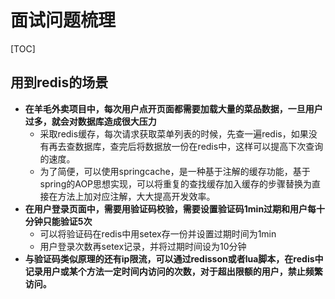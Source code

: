 # 面试问题梳理

[TOC]

## 用到redis的场景

- **在羊毛外卖项目中，每次用户点开页面都需要加载大量的菜品数据，一旦用户过多，就会对数据库造成很大压力**
  - 采取redis缓存，每次请求获取菜单列表的时候，先查一遍redis，如果没有再去查数据库，查完后将数据放一份在redis中，这样可以提高下次查询的速度。
  - 为了简便，可以使用springcache，是一种基于注解的缓存功能，基于spring的AOP思想实现，可以将重复的查找缓存加入缓存的步骤替换为直接在方法上加对应注解，大大提高开发效率。
- **在用户登录页面中，需要用验证码校验，需要设置验证码1min过期和用户每十分钟只能验证5次**
  - 可以将验证码在redis中用setex存一份并设置过期时间为1min
  - 用户登录次数再setex记录，并将过期时间设为10分钟
- **与验证码类似原理的还有ip限流，可以通过redisson或者lua脚本，在redis中记录用户或某个方法一定时间内访问的次数，对于超出限额的用户，禁止频繁访问。**